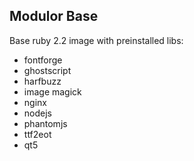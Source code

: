 ## Modulor Base

Base ruby 2.2 image with preinstalled libs:

* fontforge
* ghostscript
* harfbuzz
* image magick
* nginx
* nodejs
* phantomjs
* ttf2eot
* qt5
